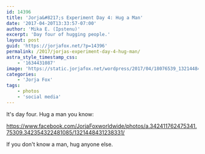 ```yaml
---
id: 14396
title: 'Jorja&#8217;s Experiment Day 4: Hug a Man'
date: '2017-04-20T13:33:57-07:00'
author: 'Mika E. (Ipstenu)'
excerpt: 'Day four of hugging people.'
layout: post
guid: 'https://jorjafox.net/?p=14396'
permalink: /2017/jorjas-experiment-day-4-hug-man/
astra_style_timestamp_css:
    - '1634431087'
image: 'https://static.jorjafox.net/wordpress/2017/04/18076539_1321448431238331_8656181884571758313_o.jpg'
categories:
    - 'Jorja Fox'
tags:
    - photos
    - 'social media'
---
```


It's day four. Hug a man you know:

https://www.facebook.com/JorjaFoxworldwide/photos/a.342411762475341.75309.342354322481085/1321448431238331/

If you don't know a man, hug anyone else.